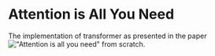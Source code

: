 # Attention is All You Need

The implementation of transformer as presented in the paper !["Attention is all you need"](https://arxiv.org/abs/1706.03762) from scratch.

